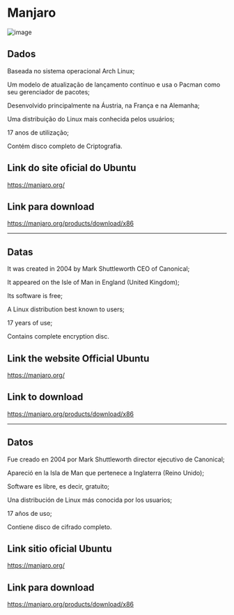 
# Manjaro



![image](https://github.com/user-attachments/assets/5ae42fce-23b2-4dad-8ef4-3ce9049a6023)



## Dados

<p>Baseada no sistema operacional Arch Linux;</p>
<p>Um modelo de atualização de lançamento contínuo e usa o Pacman como seu gerenciador de pacotes;</p>
<p>Desenvolvido principalmente na Áustria, na França e na Alemanha;</p>
<p>Uma distribuição do Linux  mais conhecida pelos usuários;</p>
<p> 17 anos de utilização;</p>
<p>Contém disco completo de Criptografia.</p>

## Link do site oficial do Ubuntu

https://manjaro.org/

## Link para download


https://manjaro.org/products/download/x86
 
--------------------------------------------------------------------------------------------------------------------------------
##  Datas


<p>It was created in 2004 by Mark Shuttleworth CEO of Canonical;</p>

<p>It appeared on the Isle of Man in England (United Kingdom);</p>

<p>Its software is free;</p>

<p>A Linux distribution best known to users;</p>

<p>17 years of use;</p>

<p>Contains complete encryption disc.</p>

 
## Link the website Official Ubuntu 

https://manjaro.org/

 ## Link to download 

https://manjaro.org/products/download/x86

--------------------------------------------------------------------------------------------------------------------------------

## Datos


<p>Fue creado en 2004 por Mark Shuttleworth director ejecutivo de Canonical;</p>

<p>Apareció en la Isla de Man que pertenece a Inglaterra (Reino Unido);</p>

<p>Software es libre, es decir, gratuito;</p>

<p>Una distribución de Linux más conocida por los usuarios;</p>

<p>17 años de uso;</p>

<p>Contiene disco de cifrado completo.</p>


## Link sitio oficial Ubuntu 

https://manjaro.org/


 ## Link para download 
 
https://manjaro.org/products/download/x86

